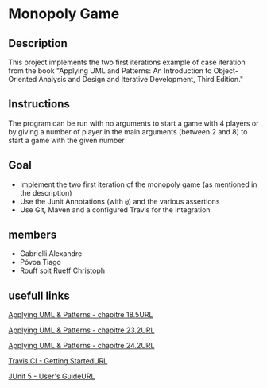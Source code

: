 # Monopoly Game

## Description

This project implements the two first iterations example of case iteration from the book "Applying UML and Patterns: An Introduction to Object-Oriented Analysis and Design and Iterative Development, Third Edition."

## Instructions

The program can be run with no arguments to start a game with 4 players or by giving a number of player in the main arguments (between 2 and 8) to start a game with the given number

## Goal

- Implement the two first iteration of the monopoly game (as mentioned in the description)
- Use the Junit Annotations (with `@`) and the various assertions
- Use Git, Maven and a configured Travis for the integration

## members

- Gabrielli Alexandre
- Póvoa Tiago
- Rouff soit Rueff Christoph

## usefull links

[Applying UML & Patterns - chapitre 18.5URL](https://cyberlearn.hes-so.ch/mod/url/view.php?id=960703)

[Applying UML & Patterns - chapitre 23.2URL](https://cyberlearn.hes-so.ch/mod/url/view.php?id=960705)

[Applying UML & Patterns - chapitre 24.2URL](https://cyberlearn.hes-so.ch/mod/url/view.php?id=960706)

[Travis CI - Getting StartedURL](https://cyberlearn.hes-so.ch/mod/url/view.php?id=960707)

[JUnit 5 - User's GuideURL](https://junit.org/junit5/docs/current/user-guide/)

